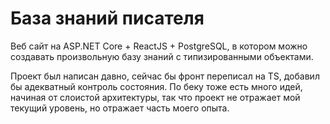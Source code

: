 # База знаний писателя
Веб сайт на ASP.NET Core + ReactJS + PostgreSQL, в котором можно создавать произвольную базу знаний с типизированными объектами.

Проект был написан давно, сейчас бы фронт переписал на TS, добавил бы адекватный контроль состояния. По беку тоже есть много идей, начиная от слоистой архитектуры, так что проект не отражает мой текущий уровень, но отражает часть моего опыта.
